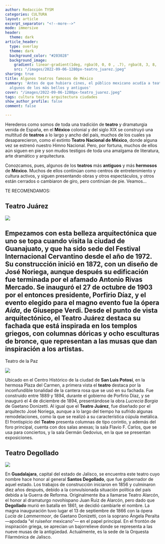 ```yaml
---
author: Redacción TYSM
categories: CULTURA
layout: article
excerpt_separator: "<!--more-->"
mode: immersive
header:
  theme: dark
article_header:
  type: overlay
  theme: dark
  background_color: "#203028"
  background_image:
    gradient: linear-gradient(1deg, rgba(0, 0, 0 , .7), rgba(8, 3, 8, .9))
    src: "/images/2022-09-06-1280px-teatro_juarez.jpeg"
sharing: true
title: Algunos teatros famosos de México
summary: 'Antes de que hubiera cines, el público mexicano acudía a teatros: conoce
  algunos de los más bellos y antiguos'
cover: "/images/2022-09-06-1280px-teatro_juarez.jpeg"
tags: cultura teatro arquitectura ciudades
show_author_profile: false
comment: false

---
```

Herederos como somos de toda una tradición de **teatro** y dramaturgia venida de España, en el **México** colonial y del siglo XIX se construyó una multitud de **teatros** a lo largo y ancho del país, muchos de los cuales ya desaparecieron, como el extinto **Teatro Nacional de México**, donde alguna vez  se estrenó nuestro Himno Nacional. Pero, por fortuna, muchos de ellos aún siguen en pie y son mudos testigos de toda una amalgama de literatura, arte dramático y arquitectura.

Conozcamos, pues, algunos de los **teatros** más **antiguos** y más **hermosos** de **México**. Muchos de ellos continúan como centros de entretenimiento y cultura activos, y siguen presentando obras y otros espectáculos, y otros están cerrados o cambiaron de giro, pero continúan de pie. Veamos…

TE RECOMENDAMOS:

## Teatro Juárez

![](https://upload.wikimedia.org/wikipedia/commons/thumb/f/ff/Teatro_Juarez_-_panoramio.jpg/1024px-Teatro_Juarez_-_panoramio.jpg)

## Empezamos con esta belleza arquitectónica que uno se topa cuando visita la ciudad de **Guanajuato**, y que ha sido sede del Festival Internacional Cervantino desde el año de 1972. Su construcción inició en 1872, con un diseño de José Noriega, aunque después su edificación fue terminada por el afamado Antonio Rivas Mercado. Se inauguró el 27 de octubre de 1903 por el entonces presidente, Porfirio Díaz, y el evento elegido para el magno evento fue la ópera _Aída_, de Giuseppe Verdi. Desde el punto de vista arquitectónico, el **Teatro Juárez** destaca su fachada que está inspirada en los templos griegos, con columnas dóricas y ocho esculturas de bronce, que representan a las musas que dan inspiración a los artistas.

Teatro de la Paz

![](https://upload.wikimedia.org/wikipedia/commons/e/e0/Teatro_de_la_Paz_%28SLP%29.jpg)

Ubicado en el Centro Histórico de la ciudad de **San Luis Potosí**, en la hermosa Plaza del Carmen, a primera vista el **teatro** destaca por la inconfundible tonalidad de la cantera rosa que se usó en su fachada. Fue construido entre 1889 y 1894, durante el gobierno de Porfirio Díaz, y se inauguró el 4 de diciembre de 1894, presentándose la obra _Lucrecia Borgia_ de Gaetano Donizetti. Al igual que el **Teatro Juárez**, fue diseñado por el arquitecto José Noriega, aunque a lo largo del tiempo ha sufrido algunas remodelaciones, como la que se realizó a su característica cúpula metálica. El frontispicio del **Teatro** presenta columnas de tipo corintio, y además del foro principal, cuenta con dos salas anexas; la sala Flavio F. Carlos, que se usa para conciertos, y la sala Germán Gedovius, en la que se presentan exposiciones.

## Teatro Degollado

![](https://upload.wikimedia.org/wikipedia/commons/thumb/a/a0/Teatro_Degollado_en_Guadalajara_%2816705874844%29.jpg/1024px-Teatro_Degollado_en_Guadalajara_%2816705874844%29.jpg)

En **Guadalajara**, capital del estado de Jalisco, se encuentra este teatro cuyo nombre hace honor al general **Santos Degollado**, que fue gobernador de aquel estado. Los trabajos de construcción iniciaron en 1856 y culminaron diez años después, debido a la convulsionada situación política del país debida a la Guerra de Reforma. Originalmente iba a llamarse Teatro Alarcón, el honor al dramaturgo novohispano Juan Ruiz de Alarcón, pero dado que **Degollado** murió en batalla en 1861, se decidió cambiarle el nombre. La magna inauguración tuvo lugar el 13 de septiembre de 1866 con la ópera _Lucía de Lammermoor_, de Gaetano Donizetti, con la soprano Ángela Peralta —apodada "el ruiseñor mexicano"— en el papel principal. En el frontón de inspiración griega, se aprecian un bajorrelieve donde se representa a las nueve musas de la antigüedad. Actualmente, es la sede de la Orquesta Filarmónica de Jalisco.